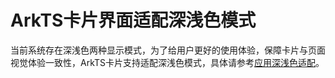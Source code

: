 # ArkTS卡片界面适配深浅色模式
<!--Kit: Form Kit-->
<!--Subsystem: Ability-->
<!--Owner: @cx983299475-->
<!--Designer: @xueyulong-->
<!--Tester: @chenmingze-->
<!--Adviser: @Brilliantry_Rui-->

当前系统存在深浅色两种显示模式，为了给用户更好的使用体验，保障卡片与页面视觉体验一致性，ArkTS卡片支持适配深浅色模式，具体请参考[应用深浅色适配](../ui/ui-dark-light-color-adaptation.md)。
